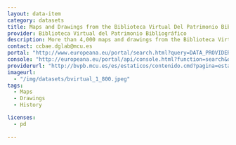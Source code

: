 ```yaml
---
layout: data-item
category: datasets
title: Maps and Drawings from the Biblioteca Virtual Del Patrimonio Bibliográfico
provider: Biblioteca Virtual del Patrimonio Bibliográfico
description: More than 4,000 maps and drawings from the Biblioteca Virtual del Patrimonio Bibliográfico. Spanish language.
contact: ccbae.dglab@mcu.es
portal: "http://www.europeana.eu/portal/search.html?query=DATA_PROVIDER:%22Biblioteca%20Virtual%20del%20Patrimonio%20Bibliogr%C3%A1fico%22&qf=TYPE:IMAGE" 
console: "http://europeana.eu/portal/api/console.html?function=search&query=DATA_PROVIDER:%22Biblioteca%20Virtual%20del%20Patrimonio%20Bibliogr%C3%A1fico%22&qf=TYPE:IMAGE"
providerurl: "http://bvpb.mcu.es/es/estaticos/contenido.cmd?pagina=estaticos/presentacion"
imageurl: 
  - "/img/datasets/bvirtual_1_800.jpeg"
tags:
  - Maps
  - Drawings
  - History

licenses:
  - pd  
      
---
```

